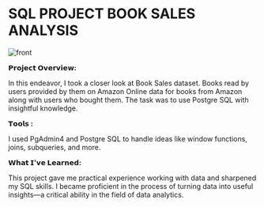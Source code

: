 # SQL PROJECT BOOK SALES ANALYSIS
![front](https://github.com/rohinikirpal/Sql_Project/assets/167945174/397e5fa5-eea8-4e2d-852b-88c0e35eb9e5)



**𝗣𝗿𝗼𝗷𝗲𝗰𝘁 𝗢𝘃𝗲𝗿𝘃𝗶𝗲𝘄:**

In this endeavor, I took a closer look at Book Sales dataset. 
Books read by users provided by them on Amazon
Online data for books from Amazon along with users who bought them.
The task was to use Postgre SQL with insightful knowledge.



**𝗧𝗼𝗼𝗹𝘀 :**

I used PgAdmin4 and Postgre SQL to handle ideas like window functions, joins, subqueries, and more.


**𝗪𝗵𝗮𝘁 𝗜'𝘃𝗲 𝗟𝗲𝗮𝗿𝗻𝗲𝗱:**

This project gave me practical experience working with data and sharpened my SQL skills. 
I became proficient in the process of turning data into useful insights—a critical 
ability in the field of data analytics.
